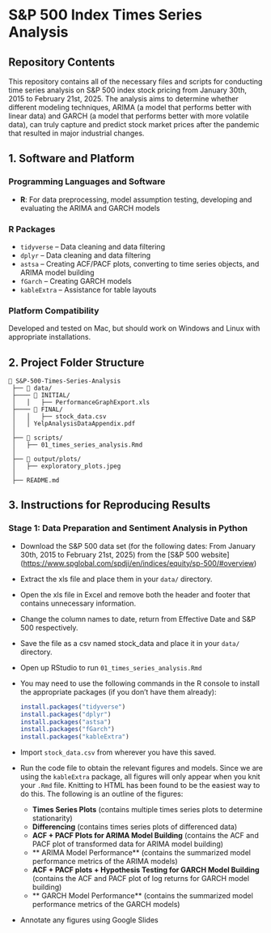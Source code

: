 # S&P 500 Index Times Series Analysis

## Repository Contents
This repository contains all of the necessary files and scripts for conducting time series analysis on S&P 500 index stock pricing from January 30th, 2015 to February 21st, 2025. The analysis aims to determine whether different modeling techniques, ARIMA (a model that performs better with linear data) and GARCH (a model that performs better with more volatile data), can truly capture and predict stock market prices after the pandemic that resulted in major industrial changes. 

## 1. Software and Platform

### Programming Languages and Software
- **R**: For data preprocessing, model assumption testing, developing and evaluating the ARIMA and GARCH models

### R Packages
- `tidyverse` – Data cleaning and data filtering
- `dplyr` – Data cleaning and data filtering
- `astsa` – Creating ACF/PACF plots, converting to time series objects, and ARIMA model building
- `fGarch` – Creating GARCH models 
- `kableExtra` – Assistance for table layouts 

### Platform Compatibility
Developed and tested on Mac, but should work on Windows and Linux with appropriate installations.

## 2. Project Folder Structure

```
📂 S&P-500-Times-Series-Analysis  
 ├── 📂 data/  
 ├──── 📂 INITIAL/
 │   │   ├── PerformanceGraphExport.xls 
 ├──── 📂 FINAL/
 │   │   ├── stock_data.csv
 │   │ YelpAnalysisDataAppendix.pdf
 │
 ├── 📂 scripts/  
 │   ├── 01_times_series_analysis.Rmd
 │  
 ├── 📂 output/plots/  
 │   ├── exploratory_plots.jpeg
 │  
 ├── README.md   
```
## 3. Instructions for Reproducing Results

### Stage 1: Data Preparation and Sentiment Analysis in Python
- Download the S&P 500 data set (for the following dates: From January 30th, 2015 to February 21st, 2025) from the [S&P 500 website] (https://www.spglobal.com/spdji/en/indices/equity/sp-500/#overview)
- Extract the xls file and place them in your `data/` directory.
- Open the xls file in Excel and remove both the header and footer that contains unnecessary information.
- Change the column names to date, return from Effective Date and S&P 500 respectively.
- Save the file as a csv named stock_data and place it in your `data/` directory.
- Open up RStudio to run `01_times_series_analysis.Rmd`
- You may need to use the following commands in the R console to install the appropriate packages (if you don’t have them already):
  ```r
  install.packages("tidyverse")
  install.packages("dplyr")
  install.packages("astsa")
  install.packages("fGarch")
  install.packages("kableExtra")
  ```
- Import `stock_data.csv` from wherever you have this saved.
- Run the code file to obtain the relevant figures and models. Since we are using the `kableExtra` package, all figures will only appear when you knit your `.Rmd` file. Knitting to HTML has been found to be the easiest way to do this. The following is an outline of the figures:

  - **Times Series Plots** (contains multiple times series plots to determine stationarity)
  - **Differencing** (contains times series plots of differenced data)
  - **ACF + PACF Plots for ARIMA Model Building** (contains the ACF and PACF plot of transformed data for ARIMA model building)
  - ** ARIMA Model Performance** (contains the summarized model performance metrics of the ARIMA models)
  - **ACF + PACF plots + Hypothesis Testing for GARCH Model Building** (contains the ACF and PACF plot of log returns for GARCH model building)
  - ** GARCH Model Performance** (contains the summarized model performance metrics of the GARCH models)
- Annotate any figures using Google Slides
